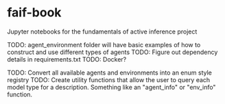 # faif-book
Jupyter notebooks for the fundamentals of active inference project

TODO: agent_environment folder will have basic examples of how to construct and use different types of agents
TODO: Figure out dependency details in requirements.txt
TODO: Docker?

TODO: Convert all available agents and environments into an enum style registry
TODO: Create utility functions that allow the user to query each model type for a description. Something like an "agent_info" or "env_info" function.
